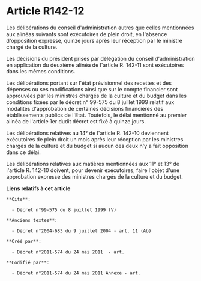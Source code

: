 # Article R142-12

Les délibérations du conseil d'administration autres que celles mentionnées aux alinéas suivants sont exécutoires de plein
droit, en l'absence d'opposition expresse, quinze jours après leur réception par le ministre chargé de la culture.

Les décisions du président prises par délégation du conseil d'administration en application du deuxième alinéa de l'article
R. 142-11 sont exécutoires dans les mêmes conditions.

Les délibérations portant sur l'état prévisionnel des recettes et des dépenses ou ses modifications ainsi que sur le compte
financier sont approuvées par les ministres chargés de la culture et du budget dans les conditions fixées par le décret n°
99-575 du 8 juillet 1999 relatif aux modalités d'approbation de certaines décisions financières des établissements publics de
l'Etat. Toutefois, le délai mentionné au premier alinéa de l'article 1er dudit décret est fixé à quinze jours.

Les délibérations relatives au 14° de l'article R. 142-10 deviennent exécutoires de plein droit un mois après leur réception
par les ministres chargés de la culture et du budget si aucun des deux n'y a fait opposition dans ce délai.

Les délibérations relatives aux matières mentionnées aux 11° et 13° de l'article R. 142-10 doivent, pour devenir exécutoires,
faire l'objet d'une approbation expresse des ministres chargés de la culture et du budget.

**Liens relatifs à cet article**

	**Cite**:

	  - Décret n°99-575 du 8 juillet 1999 (V)

	**Anciens textes**:

	  - Décret n°2004-683 du 9 juillet 2004 - art. 11 (Ab)

	**Créé par**:

	  - Décret n°2011-574 du 24 mai 2011  - art.

	**Codifié par**:

	  - Décret n°2011-574 du 24 mai 2011 Annexe - art.
